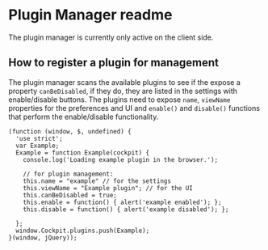 Plugin Manager readme
===

The plugin manager is currently only active on the client side.

How to register a plugin for management
---

The plugin manager scans the available plugins to see if the expose a property 
``canBeDisabled``, if they do, they are listed in the settings with enable/disable buttons.
The plugins need to expose ``name``, ``viewName`` properties for the preferences and UI and
``enable()`` and ``disable()`` functions that perform the enable/disable functionality.


    (function (window, $, undefined) {
      'use strict';
      var Example;
      Example = function Example(cockpit) {
        console.log('Loading example plugin in the browser.');
        
        // for plugin management:
        this.name = "example" // for the settings
        this.viewName = "Example plugin"; // for the UI
        this.canBeDisabled = true;
        this.enable = function() { alert('example enabled'); };
        this.disable = function() { alert('example disabled'); };
    
      };
      window.Cockpit.plugins.push(Example);
    }(window, jQuery));